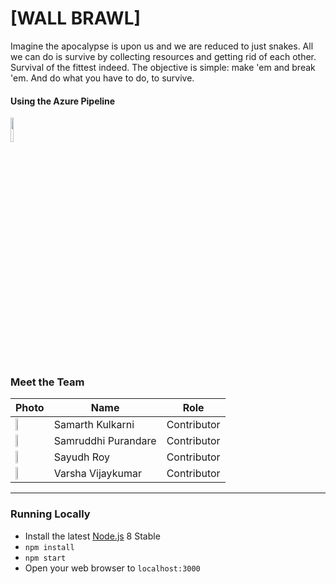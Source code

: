 
# [WALL BRAWL]

Imagine the apocalypse is upon us and we are reduced to just snakes. All we can do is survive by collecting resources and getting rid of each other. Survival of the fittest indeed. The objective is simple: make 'em and break 'em. And do what you have to do, to survive.

#### Using the Azure Pipeline
<img src="https://avatars2.githubusercontent.com/ml/1303?s=140&v=4" width="10%">


### Meet the Team

| Photo              | Name             | Role          |
|--------------------|------------------|---------------|
| <img src="https://avatars1.githubusercontent.com/u/26755491?s=400&v=4" width="20%"> | Samarth Kulkarni | Contributor |
| <img src="https://avatars1.githubusercontent.com/u/26755491?s=400&v=4" width="20%"> | Samruddhi Purandare | Contributor |
| <img src="https://avatars1.githubusercontent.com/u/32206290?s=460&v=4" width="20%"> | Sayudh Roy | Contributor |
| <img src="https://avatars0.githubusercontent.com/u/44677841?s=400&u=b450e17545e9b8f4622117813b47032321a9b74b&v=4" width="20%"> | Varsha Vijaykumar | Contributor|

----


### Running Locally

- Install the latest [Node.js](http://nodejs.org) 8 Stable
- `npm install`
- `npm start`
- Open your web browser to `localhost:3000`
